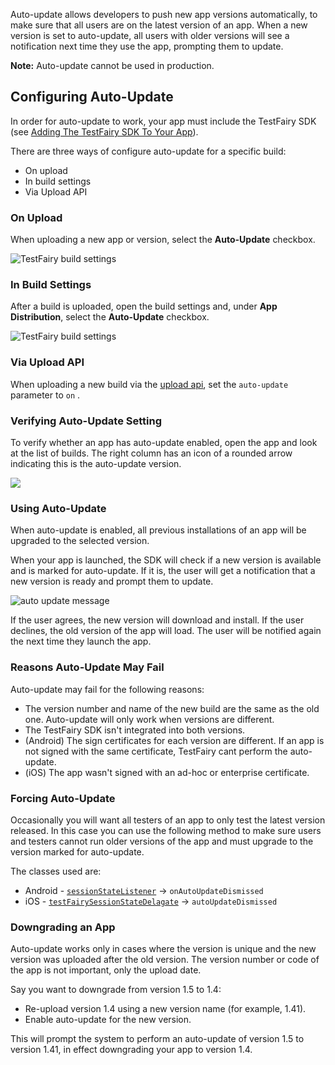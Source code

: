 
Auto-update allows developers to push new app versions automatically, to make sure that all users are on the latest version of an app. When a new version is set to auto-update, all users with older versions will see a notification next time they use the app, prompting them to update.

**Note:** Auto-update cannot be used in production.

## Configuring Auto-Update
In order for auto-update to work, your app must include the TestFairy SDK (see [Adding The TestFairy SDK To Your App](https://docs.testfairy.com/SDK/Adding_The_Testfairy_SDK_To_Your_App.html)).

There are three ways of configure auto-update for a specific build:
* On upload
* In build settings
* Via Upload API

### On Upload

When uploading a new app or version, select the **Auto-Update** checkbox.

![TestFairy build settings ](/img/auto-update-img2.png)

### In Build Settings

After a build is uploaded, open the build settings and, under **App Distribution**, select the **Auto-Update** checkbox.

![TestFairy build settings ](/img/auto-update-img1.png)

### Via Upload API

When uploading a new build via the [upload api](https://docs.testfairy.com/API/Upload_API.html), set the `auto-update` parameter to `on` .

### Verifying Auto-Update Setting

To verify whether an app has auto-update enabled, open the app and look at the list of builds. The right column has an icon of a rounded arrow indicating this is the auto-update version.

![](/img/auto-update-dashboard-place.png)

### Using Auto-Update
When auto-update is enabled, all previous installations of an app will be upgraded to the selected version.

When your app is launched, the SDK will check if a new version is available and is marked for auto-update. If it is, the user will get a notification that a new version is ready and prompt them to update.

![auto update message](/img/app_distribution/auto-update-msg.png)

If the user agrees, the new version will download and install. If the user declines, the old version of the app will load. The user will be notified again the next time they launch the app.

### Reasons Auto-Update May Fail

Auto-update may fail for the following reasons:
* The version number and name of the new build are the same as the old one. Auto-update will only work when versions are different.
* The TestFairy SDK isn't integrated into both versions.
* (Android) The sign certificates for each version are different. If an app is not signed with the same certificate, TestFairy cant perform the auto-update.
* (iOS) The app wasn't signed with an ad-hoc or enterprise certificate.

### Forcing Auto-Update

Occasionally you will want all testers of an app to only test the latest version released. In this case you can use the following method to make sure users and testers cannot run older versions of the app and must upgrade to the version marked for auto-update.

The classes used are:
* Android - [`sessionStateListener`](https://docs.testfairy.com/reference/android/com/testfairy/SessionStateListener.html#SessionStateListener--) → `onAutoUpdateDismissed`
* iOS - [`testFairySessionStateDelagate`](https://app.testfairy.com/reference/ios/Protocols/TestFairySessionStateDelegate.html) → `autoUpdateDismissed`

### Downgrading an App

Auto-update works only in cases where the version is unique and the new version was uploaded after the old version. The version number or code of the app is not important, only the upload date.

Say you want to downgrade from version 1.5 to 1.4:
* Re-upload version 1.4 using a new version name (for example, 1.41).
* Enable auto-update for the new version.

This will prompt the system to perform an auto-update of version 1.5 to version 1.41, in effect downgrading your app to version 1.4.
